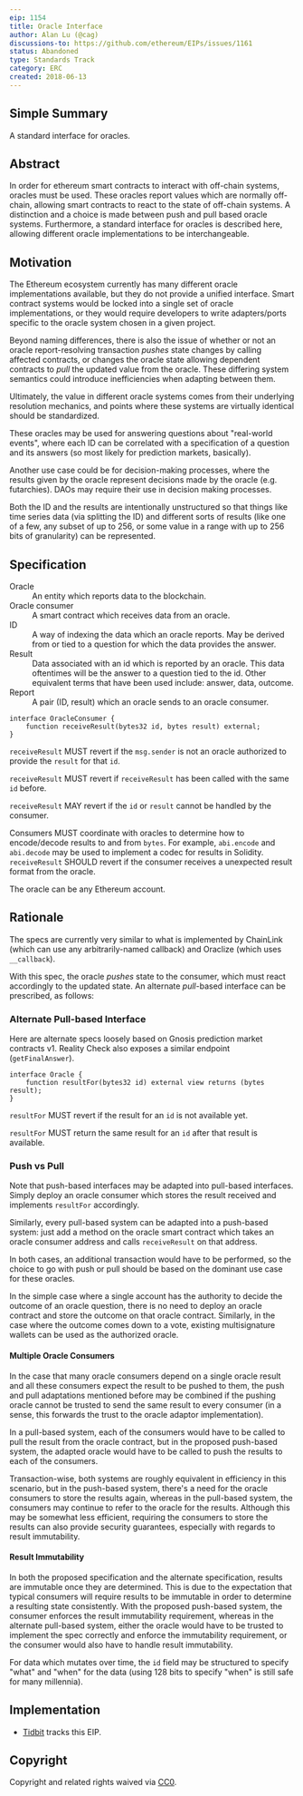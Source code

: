```yaml
---
eip: 1154
title: Oracle Interface
author: Alan Lu (@cag)
discussions-to: https://github.com/ethereum/EIPs/issues/1161
status: Abandoned
type: Standards Track
category: ERC
created: 2018-06-13
---
```


## Simple Summary
A standard interface for oracles.

## Abstract
In order for ethereum smart contracts to interact with off-chain systems, oracles must be used. These oracles report values which are normally off-chain, allowing smart contracts to react to the state of off-chain systems. A distinction and a choice is made between push and pull based oracle systems. Furthermore, a standard interface for oracles is described here, allowing different oracle implementations to be interchangeable.

## Motivation
The Ethereum ecosystem currently has many different oracle implementations available, but they do not provide a unified interface. Smart contract systems would be locked into a single set of oracle implementations, or they would require developers to write adapters/ports specific to the oracle system chosen in a given project.

Beyond naming differences, there is also the issue of whether or not an oracle report-resolving transaction _pushes_ state changes by calling affected contracts, or changes the oracle state allowing dependent contracts to _pull_ the updated value from the oracle. These differing system semantics could introduce inefficiencies when adapting between them.

Ultimately, the value in different oracle systems comes from their underlying resolution mechanics, and points where these systems are virtually identical should be standardized.

These oracles may be used for answering questions about "real-world events", where each ID can be correlated with a specification of a question and its answers (so most likely for prediction markets, basically).

Another use case could be for decision-making processes, where the results given by the oracle represent decisions made by the oracle (e.g. futarchies). DAOs may require their use in decision making processes.

Both the ID and the results are intentionally unstructured so that things like time series data (via splitting the ID) and different sorts of results (like one of a few, any subset of up to 256, or some value in a range with up to 256 bits of granularity) can be represented.

## Specification

<dl>
  <dt>Oracle</dt>
  <dd>An entity which reports data to the blockchain.</dd>

  <dt>Oracle consumer</dt>
  <dd>A smart contract which receives data from an oracle.</dd>

  <dt>ID</dt>
  <dd>A way of indexing the data which an oracle reports. May be derived from or tied to a question for which the data provides the answer.</dd>

  <dt>Result</dt>
  <dd>Data associated with an id which is reported by an oracle. This data oftentimes will be the answer to a question tied to the id. Other equivalent terms that have been used include: answer, data, outcome.</dd>

  <dt>Report</dt>
  <dd>A pair (ID, result) which an oracle sends to an oracle consumer.</dd>
</dl>

```solidity
interface OracleConsumer {
    function receiveResult(bytes32 id, bytes result) external;
}
```

`receiveResult` MUST revert if the `msg.sender` is not an oracle authorized to provide the `result` for that `id`.

`receiveResult` MUST revert if `receiveResult` has been called with the same `id` before.

`receiveResult` MAY revert if the `id` or `result` cannot be handled by the consumer.

Consumers MUST coordinate with oracles to determine how to encode/decode results to and from `bytes`. For example, `abi.encode` and `abi.decode` may be used to implement a codec for results in Solidity. `receiveResult` SHOULD revert if the consumer receives a unexpected result format from the oracle.

The oracle can be any Ethereum account.

## Rationale
The specs are currently very similar to what is implemented by ChainLink (which can use any arbitrarily-named callback) and Oraclize (which uses `__callback`).

With this spec, the oracle _pushes_ state to the consumer, which must react accordingly to the updated state. An alternate _pull_-based interface can be prescribed, as follows:

### Alternate Pull-based Interface
Here are alternate specs loosely based on Gnosis prediction market contracts v1. Reality Check also exposes a similar endpoint (`getFinalAnswer`).

```solidity
interface Oracle {
    function resultFor(bytes32 id) external view returns (bytes result);
}
```

`resultFor` MUST revert if the result for an `id` is not available yet.

`resultFor` MUST return the same result for an `id` after that result is available.

### Push vs Pull
Note that push-based interfaces may be adapted into pull-based interfaces. Simply deploy an oracle consumer which stores the result received and implements `resultFor` accordingly.

Similarly, every pull-based system can be adapted into a push-based system: just add a method on the oracle smart contract which takes an oracle consumer address and calls `receiveResult` on that address.

In both cases, an additional transaction would have to be performed, so the choice to go with push or pull should be based on the dominant use case for these oracles.

In the simple case where a single account has the authority to decide the outcome of an oracle question, there is no need to deploy an oracle contract and store the outcome on that oracle contract. Similarly, in the case where the outcome comes down to a vote, existing multisignature wallets can be used as the authorized oracle.

#### Multiple Oracle Consumers
In the case that many oracle consumers depend on a single oracle result and all these consumers expect the result to be pushed to them, the push and pull adaptations mentioned before may be combined if the pushing oracle cannot be trusted to send the same result to every consumer (in a sense, this forwards the trust to the oracle adaptor implementation).

In a pull-based system, each of the consumers would have to be called to pull the result from the oracle contract, but in the proposed push-based system, the adapted oracle would have to be called to push the results to each of the consumers.

Transaction-wise, both systems are roughly equivalent in efficiency in this scenario, but in the push-based system, there's a need for the oracle consumers to store the results again, whereas in the pull-based system, the consumers may continue to refer to the oracle for the results. Although this may be somewhat less efficient, requiring the consumers to store the results can also provide security guarantees, especially with regards to result immutability.

#### Result Immutability
In both the proposed specification and the alternate specification, results are immutable once they are determined. This is due to the expectation that typical consumers will require results to be immutable in order to determine a resulting state consistently. With the proposed push-based system, the consumer enforces the result immutability requirement, whereas in the alternate pull-based system, either the oracle would have to be trusted to implement the spec correctly and enforce the immutability requirement, or the consumer would also have to handle result immutability.

For data which mutates over time, the `id` field may be structured to specify "what" and "when" for the data (using 128 bits to specify "when" is still safe for many millennia).

## Implementation

* [Tidbit](https://github.com/levelkdev/tidbit) tracks this EIP.

## Copyright
Copyright and related rights waived via [CC0](https://creativecommons.org/publicdomain/zero/1.0/).
